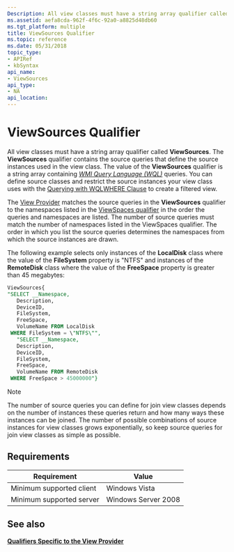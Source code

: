 ```yaml
---
Description: All view classes must have a string array qualifier called ViewSources.
ms.assetid: aefa8cda-962f-4f6c-92a0-a8825d48db60
ms.tgt_platform: multiple
title: ViewSources Qualifier
ms.topic: reference
ms.date: 05/31/2018
topic_type: 
- APIRef
- kbSyntax
api_name: 
- ViewSources
api_type: 
- NA
api_location: 
---
```


# ViewSources Qualifier

All view classes must have a string array qualifier called **ViewSources**. The **ViewSources** qualifier contains the source queries that define the source instances used in the view class. The value of the **ViewSources** qualifier is a string array containing [*WMI Query Language (WQL)*](gloss-w.md) queries. You can define source classes and restrict the source instances your view class uses with the [Querying with WQL](querying-with-wql.md)[WHERE Clause](where-clause.md) to create a filtered view.

The [View Provider](view-provider.md) matches the source queries in the **ViewSources** qualifier to the namespaces listed in the [ViewSpaces qualifier](viewspaces-qualifier.md) in the order the queries and namespaces are listed. The number of source queries must match the number of namespaces listed in the ViewSpaces qualifier. The order in which you list the source queries determines the namespaces from which the source instances are drawn.

The following example selects only instances of the **LocalDisk** class where the value of the **FileSystem** property is "NTFS" and instances of the **RemoteDisk** class where the value of the **FreeSpace** property is greater than 45 megabytes:


```sql
ViewSources{
"SELECT __Namespace, 
   Description, 
   DeviceID, 
   FileSystem, 
   FreeSpace, 
   VolumeName FROM LocalDisk 
 WHERE FileSystem = \"NTFS\"", 
   "SELECT __Namespace, 
   Description,
   DeviceID, 
   FileSystem, 
   FreeSpace, 
   VolumeName FROM RemoteDisk 
 WHERE FreeSpace > 45000000"}
```



> [!Note]  
> The number of source queries you can define for join view classes depends on the number of instances these queries return and how many ways these instances can be joined. The number of possible combinations of source instances for view classes grows exponentially, so keep source queries for join view classes as simple as possible.

 

## Requirements



| Requirement | Value |
|-------------------------------------|--------------------------------|
| Minimum supported client<br/> | Windows Vista<br/>       |
| Minimum supported server<br/> | Windows Server 2008<br/> |



## See also

<dl> <dt>

[**Qualifiers Specific to the View Provider**](qualifiers-specific-to-the-view-provider.md)
</dt> </dl>

 

 




